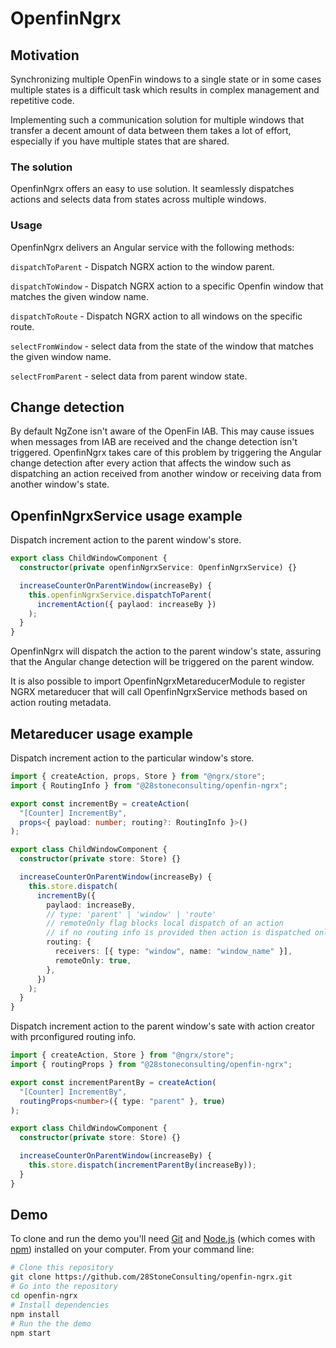 # OpenfinNgrx

## Motivation

Synchronizing multiple OpenFin windows to a single state or in some cases multiple states is a difficult task which results in complex management and repetitive code.

Implementing such a communication solution for multiple windows that transfer a decent amount of data between them takes a lot of effort, especially if you have multiple states that are shared.

### The solution

OpenfinNgrx offers an easy to use solution. It seamlessly dispatches actions and selects data from states across multiple windows.

### Usage

OpenfinNgrx delivers an Angular service with the following methods:

`dispatchToParent` - Dispatch NGRX action to the window parent.

`dispatchToWindow` - Dispatch NGRX action to a specific Openfin window that matches the given window name.

`dispatchToRoute` - Dispatch NGRX action to all windows on the specific route.

`selectFromWindow` - select data from the state of the window that matches the given window name.

`selectFromParent` - select data from parent window state.

## Change detection

By default NgZone isn't aware of the OpenFin IAB.
This may cause issues when messages from IAB are received and the change detection isn't triggered.
OpenfinNgrx takes care of this problem by triggering the Angular change detection after every action that affects the window such as dispatching an action received from another window or receiving data from another window's state.

## OpenfinNgrxService usage example

Dispatch increment action to the parent window's store.

```typescript
export class ChildWindowComponent {
  constructor(private openfinNgrxService: OpenfinNgrxService) {}

  increaseCounterOnParentWindow(increaseBy) {
    this.openfinNgrxService.dispatchToParent(
      incrementAction({ paylaod: increaseBy })
    );
  }
}
```

OpenfinNgrx will dispatch the action to the parent window's state, assuring that the Angular change detection will be triggered on the parent window.

It is also possible to import OpenfinNgrxMetareducerModule to register NGRX metareducer that will call OpenfinNgrxService methods based on action routing metadata.

## Metareducer usage example

Dispatch increment action to the particular window's store.

```typescript
import { createAction, props, Store } from "@ngrx/store";
import { RoutingInfo } from "@28stoneconsulting/openfin-ngrx";

export const incrementBy = createAction(
  "[Counter] IncrementBy",
  props<{ payload: number; routing?: RoutingInfo }>()
);

export class ChildWindowComponent {
  constructor(private store: Store) {}

  increaseCounterOnParentWindow(increaseBy) {
    this.store.dispatch(
      incrementBy({
        paylaod: increaseBy,
        // type: 'parent' | 'window' | 'route'
        // remoteOnly flag blocks local dispatch of an action
        // if no routing info is provided then action is dispatched only locally as usual
        routing: {
          receivers: [{ type: "window", name: "window_name" }],
          remoteOnly: true,
        },
      })
    );
  }
}
```

Dispatch increment action to the parent window's sate with action creator with prconfigured routing info.

```typescript
import { createAction, Store } from "@ngrx/store";
import { routingProps } from "@28stoneconsulting/openfin-ngrx";

export const incrementParentBy = createAction(
  "[Counter] IncrementBy",
  routingProps<number>({ type: "parent" }, true)
);

export class ChildWindowComponent {
  constructor(private store: Store) {}

  increaseCounterOnParentWindow(increaseBy) {
    this.store.dispatch(incrementParentBy(increaseBy));
  }
}
```

## Demo

To clone and run the demo you'll need [Git](https://git-scm.com) and [Node.js](https://nodejs.org/en/download/) (which comes with [npm](http://npmjs.com)) installed on your computer. From your command line:

```bash
# Clone this repository
git clone https://github.com/28StoneConsulting/openfin-ngrx.git
# Go into the repository
cd openfin-ngrx
# Install dependencies
npm install
# Run the the demo
npm start
```
